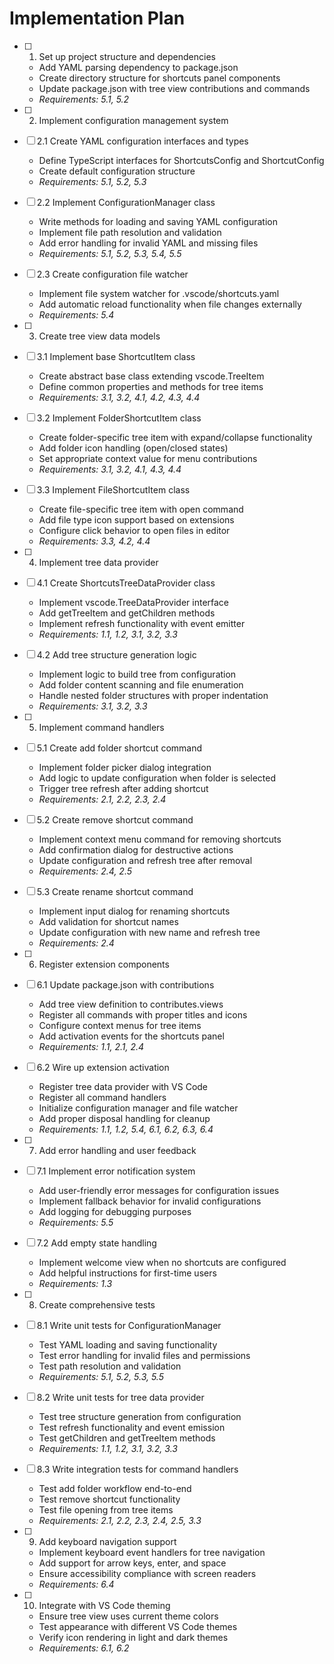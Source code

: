 # Implementation Plan

- [ ] 1. Set up project structure and dependencies
  - Add YAML parsing dependency to package.json
  - Create directory structure for shortcuts panel components
  - Update package.json with tree view contributions and commands
  - _Requirements: 5.1, 5.2_

- [ ] 2. Implement configuration management system
- [ ] 2.1 Create YAML configuration interfaces and types
  - Define TypeScript interfaces for ShortcutsConfig and ShortcutConfig
  - Create default configuration structure
  - _Requirements: 5.1, 5.2, 5.3_

- [ ] 2.2 Implement ConfigurationManager class
  - Write methods for loading and saving YAML configuration
  - Implement file path resolution and validation
  - Add error handling for invalid YAML and missing files
  - _Requirements: 5.1, 5.2, 5.3, 5.4, 5.5_

- [ ] 2.3 Create configuration file watcher
  - Implement file system watcher for .vscode/shortcuts.yaml
  - Add automatic reload functionality when file changes externally
  - _Requirements: 5.4_

- [ ] 3. Create tree view data models
- [ ] 3.1 Implement base ShortcutItem class
  - Create abstract base class extending vscode.TreeItem
  - Define common properties and methods for tree items
  - _Requirements: 3.1, 3.2, 4.1, 4.2, 4.3, 4.4_

- [ ] 3.2 Implement FolderShortcutItem class
  - Create folder-specific tree item with expand/collapse functionality
  - Add folder icon handling (open/closed states)
  - Set appropriate context value for menu contributions
  - _Requirements: 3.1, 3.2, 4.1, 4.3, 4.4_

- [ ] 3.3 Implement FileShortcutItem class
  - Create file-specific tree item with open command
  - Add file type icon support based on extensions
  - Configure click behavior to open files in editor
  - _Requirements: 3.3, 4.2, 4.4_

- [ ] 4. Implement tree data provider
- [ ] 4.1 Create ShortcutsTreeDataProvider class
  - Implement vscode.TreeDataProvider interface
  - Add getTreeItem and getChildren methods
  - Implement refresh functionality with event emitter
  - _Requirements: 1.1, 1.2, 3.1, 3.2, 3.3_

- [ ] 4.2 Add tree structure generation logic
  - Implement logic to build tree from configuration
  - Add folder content scanning and file enumeration
  - Handle nested folder structures with proper indentation
  - _Requirements: 3.1, 3.2, 3.3_

- [ ] 5. Implement command handlers
- [ ] 5.1 Create add folder shortcut command
  - Implement folder picker dialog integration
  - Add logic to update configuration when folder is selected
  - Trigger tree refresh after adding shortcut
  - _Requirements: 2.1, 2.2, 2.3, 2.4_

- [ ] 5.2 Create remove shortcut command
  - Implement context menu command for removing shortcuts
  - Add confirmation dialog for destructive actions
  - Update configuration and refresh tree after removal
  - _Requirements: 2.4, 2.5_

- [ ] 5.3 Create rename shortcut command
  - Implement input dialog for renaming shortcuts
  - Add validation for shortcut names
  - Update configuration with new name and refresh tree
  - _Requirements: 2.4_

- [ ] 6. Register extension components
- [ ] 6.1 Update package.json with contributions
  - Add tree view definition to contributes.views
  - Register all commands with proper titles and icons
  - Configure context menus for tree items
  - Add activation events for the shortcuts panel
  - _Requirements: 1.1, 2.1, 2.4_

- [ ] 6.2 Wire up extension activation
  - Register tree data provider with VS Code
  - Register all command handlers
  - Initialize configuration manager and file watcher
  - Add proper disposal handling for cleanup
  - _Requirements: 1.1, 1.2, 5.4, 6.1, 6.2, 6.3, 6.4_

- [ ] 7. Add error handling and user feedback
- [ ] 7.1 Implement error notification system
  - Add user-friendly error messages for configuration issues
  - Implement fallback behavior for invalid configurations
  - Add logging for debugging purposes
  - _Requirements: 5.5_

- [ ] 7.2 Add empty state handling
  - Implement welcome view when no shortcuts are configured
  - Add helpful instructions for first-time users
  - _Requirements: 1.3_

- [ ] 8. Create comprehensive tests
- [ ] 8.1 Write unit tests for ConfigurationManager
  - Test YAML loading and saving functionality
  - Test error handling for invalid files and permissions
  - Test path resolution and validation
  - _Requirements: 5.1, 5.2, 5.3, 5.5_

- [ ] 8.2 Write unit tests for tree data provider
  - Test tree structure generation from configuration
  - Test refresh functionality and event emission
  - Test getChildren and getTreeItem methods
  - _Requirements: 1.1, 1.2, 3.1, 3.2, 3.3_

- [ ] 8.3 Write integration tests for command handlers
  - Test add folder workflow end-to-end
  - Test remove shortcut functionality
  - Test file opening from tree items
  - _Requirements: 2.1, 2.2, 2.3, 2.4, 2.5, 3.3_

- [ ] 9. Add keyboard navigation support
  - Implement keyboard event handlers for tree navigation
  - Add support for arrow keys, enter, and space
  - Ensure accessibility compliance with screen readers
  - _Requirements: 6.4_

- [ ] 10. Integrate with VS Code theming
  - Ensure tree view uses current theme colors
  - Test appearance with different VS Code themes
  - Verify icon rendering in light and dark themes
  - _Requirements: 6.1, 6.2_